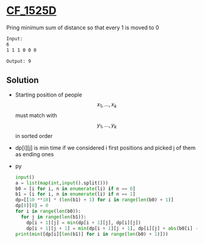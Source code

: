 # [CF_1525D](https://codeforces.com/contest/1525/D)

Pring minimum sum of distance so that every 1 is moved to 0

```txt
Input:
6
1 1 1 0 0 0

Output: 9
```

## Solution

* Starting position of people $$ x_1, ..., x_k $$ must match with $$ y_1, ..., y_k $$ in sorted order
* dp[i][j] is min time if we considered i first positions and picked j of them as ending ones

* py

  ```py
  input()
  a = list(map(int,input().split()))
  b0 = [i for i, n in enumerate(li) if n == 0]
  b1 = [i for i, n in enumerate(li) if n == 1]
  dp=[[10 **10] * (len(b1) + 1) for i in range(len(b0) + 1)]
  dp[0][0] = 0
  for i in range(len(b0)):
    for j in range(len(b1)):
      dp[i + 1][j] = min(dp[i + 1][j], dp[i][j])
      dp[i + 1][j + 1] = min(dp[i + 1][j + 1], dp[i][j] + abs(b0[i] - b1[j]))
  print(min([dp[i][len(b1)] for i in range(len(b0) + 1)]))
  ```

